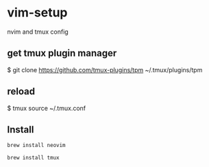 # vim-setup
nvim and tmux config

## get tmux plugin manager
$ git clone https://github.com/tmux-plugins/tpm ~/.tmux/plugins/tpm

## reload
$ tmux source ~/.tmux.conf

## Install
```bash
brew install neovim
```
```bash
brew install tmux
```
